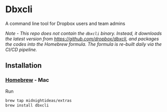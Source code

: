 # Dbxcli

A command line tool for Dropbox users and team admins

_Note - This repo does not contain the `dbxcli` binary. Instead, it downloads the latest version from https://github.com/dropbox/dbxcli, and packages the codes into the Homebrew formula. The formula is re-built daily via the CI/CD pipeline._

## Installation

### [Homebrew](https://brew.sh/) - Mac

Run

```bash
brew tap midnightideas/extras
brew install dbxcli
```
